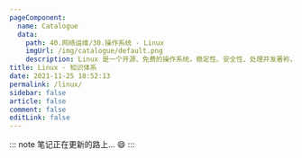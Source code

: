 ```yaml
---
pageComponent: 
  name: Catalogue
  data: 
    path: 40.网络运维/30.操作系统 - Linux
    imgUrl: /img/catalogue/default.png
    description: Linux 是一个开源、免费的操作系统，稳定性、安全性、处理并发著称，企业级项目部署的优先级系统选择。
title: Linux - 知识体系
date: 2021-11-25 18:52:13
permalink: /linux/
sidebar: false
article: false
comment: false
editLink: false
---
```


::: note
笔记正在更新的路上... :smile:
:::